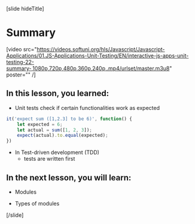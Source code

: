[slide hideTitle]
# Summary

[video src="https://videos.softuni.org/hls/Javascript/Javascript-Applications/01.JS-Applications-Unit-Testing/EN/interactive-js-apps-unit-testing-22-summary-,1080p,720p,480p,360p,240p,.mp4/urlset/master.m3u8" poster="" /]

## In this lesson, you learned:

- Unit tests check if certain functionalities work as expected 
```js
it('expect sum ([1,2.3] to be 6)', function() {
    let expected = 6;
    let actual = sum([1, 2, 3]);
    expect(actual).to.equal(expected);
})
```

- In Test-driven development (TDD) 
    * tests are written first

## In the next lesson, you will learn:

- Modules

- Types of modules

[/slide]